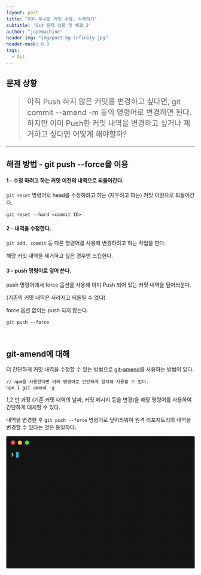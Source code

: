 ```yaml
---
layout: post
title: "이미 푸시한 커밋 수정, 삭제하기"
subtitle: 'Git 문제 상황 및 해결 2'
author: "jopemachine"
header-img: "img/post-bg-infinity.jpg"
header-mask: 0.3
tags:
  - Git
---
```


## 문제 상황 

<blockquote style="font-size:20px">
아직 Push 하지 않은 커밋을 변경하고 싶다면, git commit --amend -m 등의 명령어로 변경하면 된다.
하지만 이미 Push한 커밋 내역을 변경하고 싶거나 제거하고 싶다면 어떻게 해야할까?
</blockquote>

<hr>

## 해결 방법 - git push --force을 이용


<h4>1 - 수정 하려고 하는 커밋 이전의 내역으로 되돌아간다.</h4>

`git reset` 명령어로 head를 수정하려고 하는 (지우려고 하는) 커밋 이전으로 되돌아간다.

~~~
git reset --hard <commit ID>
~~~

<h4>2 - 내역을 수정한다.</h4>

`git add, commit` 등 다른 명령어를 사용해 변경하려고 하는 작업을 한다.

해당 커밋 내역을 제거하고 싶은 경우엔 스킵한다.

<h4>3 - push 명령어로 덮어 쓴다.</h4>

push 명령어에서 force 옵션을 사용해 이미 Push 되어 있는 커밋 내역을 덮어씌운다.

(기존의 커밋 내역은 사라지고 되돌릴 수 없다)

force 옵션 없이는 push 되지 않는다. 

~~~
git push --force
~~~

<br>

<h2>git-amend에 대해</h2>

더 간단하게 커밋 내역을 수정할 수 있는 방법으로 [git-amend](https://github.com/Elevista/git-amend)를 사용하는 방법이 있다.

~~~
// npm을 사용한다면 아래 명령어로 간단하게 설치해 사용할 수 있다.
npm i git-amend -g 
~~~

1,2 번 과정 (기존 커밋 내역의 날짜, 커밋 메시지 등을 변경)을 해당 명령어를 사용하여 간단하게 대체할 수 있다.

내역을 변경한 후 `git push --force` 명령어로 덮어씌워야 원격 리포지토리의 내역을 변경할 수 있다는 것은 동일하다.

![usage](/img/posts/2020-03-31-Git02/50107058-e13f6180-0274-11e9-97c9-d59e82ec850b.gif)



